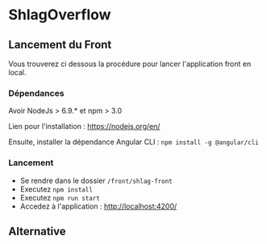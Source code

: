 # ShlagOverflow 


## Lancement du Front

Vous trouverez ci dessous la procédure pour lancer l'application front en local. 

### Dépendances

Avoir NodeJs > 6.9.* et npm > 3.0

Lien pour l'installation : https://nodejs.org/en/

Ensuite, installer la dépendance Angular CLI :
`npm install -g @angular/cli`

### Lancement
- Se rendre dans le dossier `/front/shlag-front`
- Executez `npm install`
- Executez `npm run start`
- Accedez à l'application : [http://localhost:4200/](http://localhost:4200/)

## Alternative 



